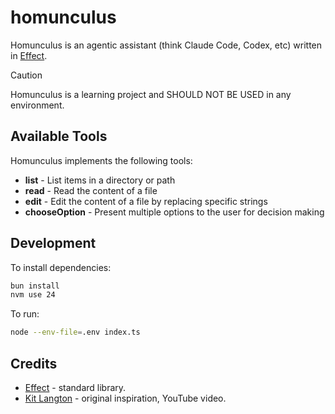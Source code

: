 # homunculus

Homunculus is an agentic assistant (think Claude Code, Codex, etc) written in [Effect](https://effect-ts.github.io).

> [!CAUTION]
> Homunculus is a learning project and SHOULD NOT BE USED in any environment.

## Available Tools

Homunculus implements the following tools:

- **list** - List items in a directory or path
- **read** - Read the content of a file
- **edit** - Edit the content of a file by replacing specific strings
- **chooseOption** - Present multiple options to the user for decision making

## Development

To install dependencies:

```bash
bun install
nvm use 24
```

To run:

```bash
node --env-file=.env index.ts
```

## Credits

- [Effect](https://effect-ts.github.io) - standard library.
- [Kit Langton](https://www.youtube.com/watch?v=aueu9lm2ubo) - original inspiration, YouTube video.
